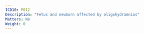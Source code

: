 ```yaml
---
ICD10: P012
Description: "Fetus and newborn affected by oligohydramnios"
Matters: No
Weight: 0
---
```

